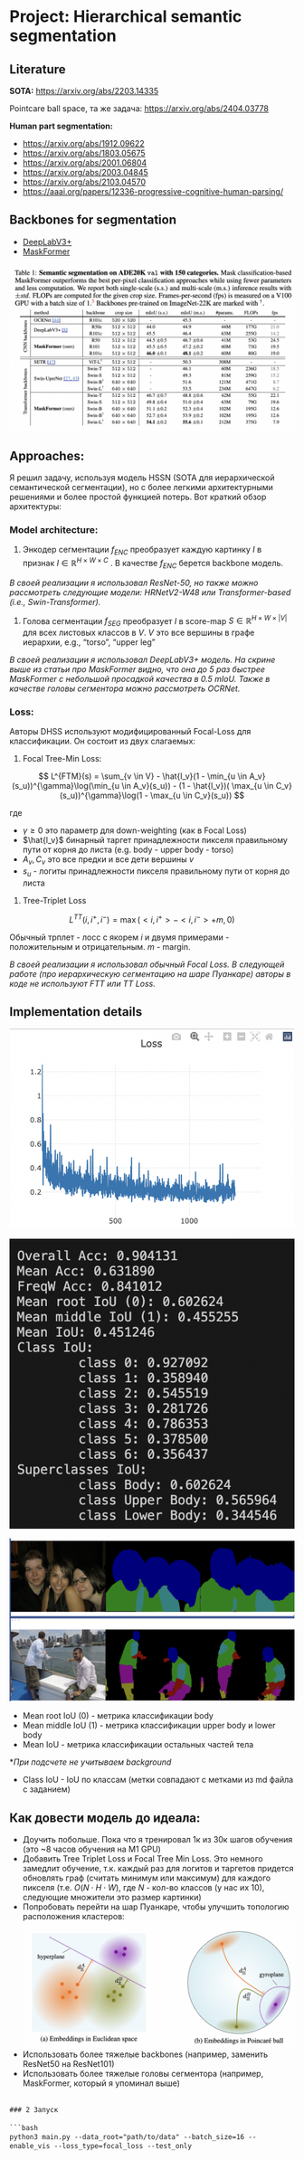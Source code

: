 # Project: Hierarchical semantic segmentation

## Literature

**SOTA:** https://arxiv.org/abs/2203.14335

Pointcare ball space, та же задача: https://arxiv.org/abs/2404.03778

**Human part segmentation:**

- https://arxiv.org/abs/1912.09622
- https://arxiv.org/abs/1803.05675
- https://arxiv.org/abs/2001.06804
- https://arxiv.org/abs/2003.04845
- https://arxiv.org/abs/2103.04570
- https://aaai.org/papers/12336-progressive-cognitive-human-parsing/

## Backbones for segmentation

- [DeepLabV3+](https://arxiv.org/abs/1802.02611v3)
- [MaskFormer](https://proceedings.neurips.cc/paper_files/paper/2021/file/950a4152c2b4aa3ad78bdd6b366cc179-Paper.pdf)

![Screenshot 2024-07-16 at 12.06.52.png](Project%20Hierarchical%20semantic%20segmentation%2042633526ee6345e5b1f268304e1bc03c/Screenshot_2024-07-16_at_12.06.52.png)

## Approaches:

Я решил задачу, используя модель HSSN (SOTA для иерархической семантической сегментации), но с более легкими архитектурными решениями и более простой функцией потерь. Вот краткий обзор архитектуры:

### Model architecture:

1. Энкодер сегментации $f_{ENC}$ преобразует каждую картинку $I$ в признак $I \in \mathbb{R}^{H \times W \times C}$ . В качестве $f_{ENC}$ берется backbone модель.

_В своей реализации я использовал ResNet-50, но также можно рассмотреть следующие модели: HRNetV2-W48 или Transformer-based (i.e., Swin-Transformer)._

1. Голова сегментации $f_{SEG}$ преобразует $I$ в score-map $S \in \mathbb{R}^{H \times W \times |V|}$ для всех листовых классов в $V$. $V$ это все вершины в графе иерархии, e.g., “torso”, “upper leg”

_В своей реализации я использовал DeepLabV3+ модель. На скрине выше из статьи про MaskFormer видно, что она до 5 раз быстрее MaskFormer с небольшой просадкой качества в 0.5 mIoU. Также в качестве головы сегментора можно рассмотреть OCRNet._

### Loss:

Авторы DHSS используют модифицированный Focal-Loss для классификации. Он состоит из двух слагаемых:

1. Focal Tree-Min Loss:

$$
L^{FTM}(s) = \sum_{v \in V} - \hat{l_v}(1 - \min_{u \in A_v}(s_u))^{\gamma}\log(\min_{u \in A_v}(s_u)) - (1 - \hat{l_v})( \max_{u \in C_v}(s_u))^{\gamma}\log(1 - \max_{u \in C_v}(s_u))
$$

где

- $\gamma \geq 0$ это параметр для down-weighting (как в Focal Loss)
- $\hat{l_v}$ бинарный таргет принадлежности пикселя правильному пути от корня до листа (e.g. body - upper body - torso)
- $A_v, C_v$ это все предки и все дети вершины $v$
- $s_u$ - логиты принадлежности пикселя правильному пути от корня до листа

1. Tree-Triplet Loss

$$
L^{TT}(i, i^+, i^-) = \max(<i, i^+> - <i, i^-> + m, 0)
$$

Обычный трплет - лосс с якорем $i$ и двумя примерами - положительным и отрицательным. $m$ - margin.

_В своей реализации я использовал обычный Focal Loss. В следующей работе (про иерархическую сегментацию на шаре Пуанкаре) авторы в коде не используют FTT или TT Loss._

## Implementation details

![Screenshot 2024-07-17 at 21.41.26.png](Project%20Hierarchical%20semantic%20segmentation%2042633526ee6345e5b1f268304e1bc03c/Screenshot_2024-07-17_at_21.41.26.png)

![Screenshot 2024-07-17 at 21.41.49.png](Project%20Hierarchical%20semantic%20segmentation%2042633526ee6345e5b1f268304e1bc03c/Screenshot_2024-07-17_at_21.41.49.png)

![Screenshot 2024-07-17 at 22.36.18.png](Project%20Hierarchical%20semantic%20segmentation%2042633526ee6345e5b1f268304e1bc03c/Screenshot_2024-07-17_at_22.36.18.png)

- Mean root IoU (0) - метрика классификации body
- Mean middle IoU (1) - метрика классификации upper body и lower body
- Mean IoU - метрика классификации остальных частей тела

\*_При подсчете не учитываем background_

- Class IoU - IoU по классам (метки совпадают с метками из md файла с заданием)

## Как довести модель до идеала:

- Доучить побольше. Пока что я тренировал 1к из 30к шагов обучения (это ~8 часов обучения на M1 GPU)
- Добавить Tree Triplet Loss и Focal Tree Min Loss. Это немного замедлит обучение, т.к. каждый раз для логитов и таргетов придется обновлять граф (считать минимум или максимум) для каждого пикселя (т.е. $O(N \cdot H \cdot W)$, где $N$ - кол-во классов (у нас их 10), следующие множители это размер картинки)
- Попробовать перейти на шар Пуанкаре, чтобы улучшить топологию расположения кластеров:
  ![Screenshot 2024-07-17 at 22.13.59.png](Project%20Hierarchical%20semantic%20segmentation%2042633526ee6345e5b1f268304e1bc03c/Screenshot_2024-07-17_at_22.13.59.png)
- Использовать более тяжелые backbones (например, заменить ResNet50 на ResNet101)
- Использовать более тяжелые головы сегментора (например, MaskFormer, который я упоминал выше)

````

### 2 Запуск

```bash
python3 main.py --data_root="path/to/data" --batch_size=16 --enable_vis --loss_type=focal_loss --test_only
````
